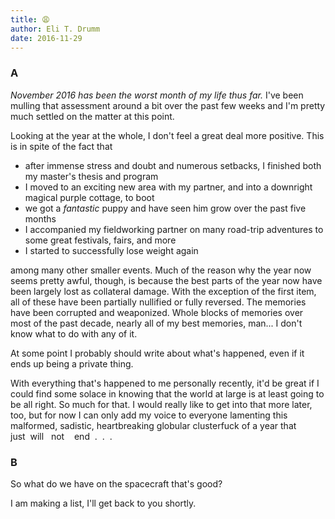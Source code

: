 ```yaml
---
title: 😩
author: Eli T. Drumm
date: 2016-11-29
---
```


### A
*November 2016 has been the worst month of my life thus far.*
I've been mulling that assessment around a bit over the past few weeks and I'm pretty much settled on the matter at this point.

Looking at the year at the whole, I don't feel a great deal more positive. This is in spite of the fact that

- after immense stress and doubt and numerous setbacks, I finished both my master's thesis and program
- I moved to an exciting new area with my partner, and into a downright magical purple cottage, to boot
- we got a *fantastic* puppy and have seen him grow over the past five months
- I accompanied my fieldworking partner on many road-trip adventures to some great festivals, fairs, and more
- I started to successfully lose weight again

among many other smaller events.
Much of the reason why the year now seems pretty awful, though, is because the best parts of the year now have been largely lost as collateral damage. With the exception of the first item, all of these have been partially nullified or fully reversed. The memories have been corrupted and weaponized. Whole blocks of memories over most of the past decade, nearly all of my best memories, man... I don't know what to do with any of it.

At some point I probably should write about what's happened, even if it ends up being a private thing. 

With everything that's happened to me personally recently, it'd be great if I could find some solace in knowing that the world at large is at least going to be all right. So much for that. I would really like to get into that more later, too, but for now I can only add my voice to everyone lamenting this malformed, sadistic, heartbreaking globular clusterfuck of a year that just&nbsp;&nbsp;will&nbsp;&nbsp;&nbsp;not&nbsp;&nbsp;&nbsp;&nbsp;end&nbsp;&nbsp;.&nbsp;&nbsp;.&nbsp;&nbsp;.



### B

So what do we have on the spacecraft that's good?

I am making a list, I'll get back to you shortly.





























































